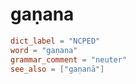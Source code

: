 # gaṇana

``` toml
dict_label = "NCPED"
word = "gaṇana"
grammar_comment = "neuter"
see_also = ["gaṇanā"]
```

